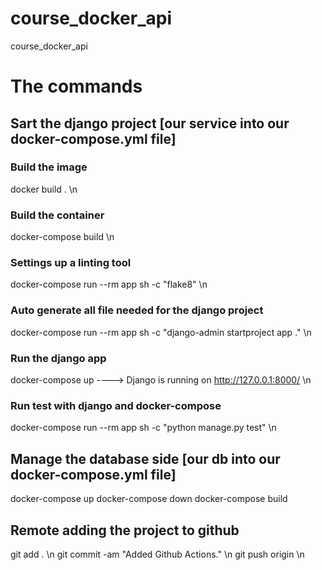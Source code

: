 # course_docker_api
course_docker_api

# The commands

## Sart the django project [our service into our docker-compose.yml file]

### Build the image
docker build . \n

### Build the container
docker-compose build \n

### Settings up a linting tool
docker-compose run --rm app sh -c "flake8" \n

### Auto generate all file needed for the django project
docker-compose run --rm app sh -c "django-admin startproject app ." \n

### Run the django app
docker-compose up                                       ---->  Django is running on http://127.0.0.1:8000/ \n

### Run test with django and docker-compose
docker-compose run --rm app sh -c "python manage.py test" \n

## Manage the database side [our db into our docker-compose.yml file]
docker-compose up
docker-compose down
docker-compose build

## Remote adding the project to github
git add . \n
git commit -am "Added Github Actions." \n
git push origin \n